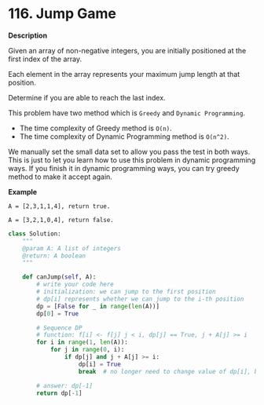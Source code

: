 # 116. Jump Game

**Description**

Given an array of non-negative integers, you are initially positioned at the first index of the array.

Each element in the array represents your maximum jump length at that position.

Determine if you are able to reach the last index.

This problem have two method which is `Greedy` and `Dynamic Programming`.

- The time complexity of Greedy method is `O(n)`.
- The time complexity of Dynamic Programming method is `O(n^2)`.

We manually set the small data set to allow you pass the test in both ways. This is just to let you learn how to use this problem in dynamic programming ways. If you finish it in dynamic programming ways, you can try greedy method to make it accept again.

**Example**

```
A = [2,3,1,1,4], return true.
```

```
A = [3,2,1,0,4], return false.
```

```python
class Solution:
    """
    @param A: A list of integers
    @return: A boolean
    """

    def canJump(self, A):
        # write your code here
        # initialization: we can jump to the first position
        # dp[i] represents whether we can jump to the i-th position
        dp = [False for _ in range(len(A))]
        dp[0] = True

        # Sequence DP
        # function: f[i] <- f[j] j < i, dp[j] == True, j + A[j] >= i
        for i in range(1, len(A)):
            for j in range(0, i):
                if dp[j] and j + A[j] >= i:
                    dp[i] = True
                    break  # no longer need to change value of dp[i], break

        # answer: dp[-1]
        return dp[-1]
```